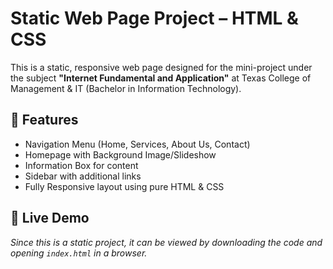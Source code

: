 # Static Web Page Project – HTML & CSS

This is a static, responsive web page designed for the mini-project under the subject **"Internet Fundamental and Application"** at Texas College of Management & IT (Bachelor in Information Technology).

## 🔹 Features

- Navigation Menu (Home, Services, About Us, Contact)
- Homepage with Background Image/Slideshow
- Information Box for content
- Sidebar with additional links
- Fully Responsive layout using pure HTML & CSS

## 🔗 Live Demo
_Since this is a static project, it can be viewed by downloading the code and opening `index.html` in a browser._
